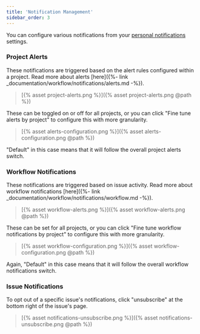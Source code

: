 ```yaml
---
title: 'Notification Management'
sidebar_order: 3
---
```


You can configure various notifications from your [personal notifications](https://sentry.io/settings/account/notifications/) settings. 

### Project Alerts

These notifications are triggered based on the alert rules configured within a project. Read more about alerts [here]({%- link _documentation/workflow/notifications/alerts.md -%}). 

> [{% asset project-alerts.png %}]({% asset project-alerts.png @path %})

These can be toggled on or off for all projects, or you can click "Fine tune alerts by project" to configure this with more granularity. 

> [{% asset alerts-configuration.png %}]({% asset alerts-configuration.png @path %})

"Default" in this case means that it will follow the overall project alerts switch.

### Workflow Notifications 

These notifications are triggered based on issue activity. Read more about workflow notifications [here]({%- link _documentation/workflow/notifications/workflow.md -%}). 

> [{% asset workflow-alerts.png %}]({% asset workflow-alerts.png @path %})

These can be set for all projects, or you can click "Fine tune workflow notifications by project" to configure this with more granularity.

> [{% asset workflow-configuration.png %}]({% asset workflow-configuration.png @path %})

Again, "Default" in this case means that it will follow the overall workflow notifications switch.

### Issue Notifications

To opt out of a specific issue's notifications, click "unsubscribe" at the bottom right of the issue's page. 

> [{% asset notifications-unsubscribe.png %}]({% asset notifications-unsubscribe.png @path %})